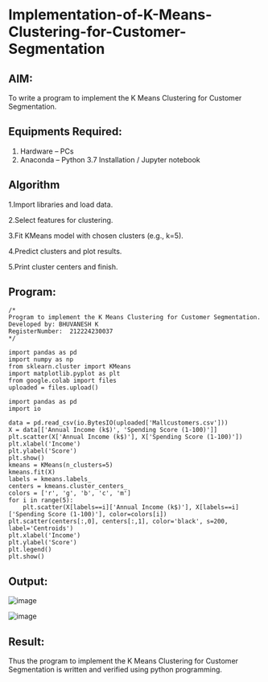 # Implementation-of-K-Means-Clustering-for-Customer-Segmentation

## AIM:
To write a program to implement the K Means Clustering for Customer Segmentation.

## Equipments Required:
1. Hardware – PCs
2. Anaconda – Python 3.7 Installation / Jupyter notebook

## Algorithm
1.Import libraries and load data.

2.Select features for clustering.

3.Fit KMeans model with chosen clusters (e.g., k=5).

4.Predict clusters and plot results.

5.Print cluster centers and finish.

## Program:
```
/*
Program to implement the K Means Clustering for Customer Segmentation.
Developed by: BHUVANESH K
RegisterNumber:  212224230037
*/
```
```
import pandas as pd
import numpy as np
from sklearn.cluster import KMeans
import matplotlib.pyplot as plt
from google.colab import files
uploaded = files.upload()

import pandas as pd
import io

data = pd.read_csv(io.BytesIO(uploaded['Mallcustomers.csv']))
X = data[['Annual Income (k$)', 'Spending Score (1-100)']]
plt.scatter(X['Annual Income (k$)'], X['Spending Score (1-100)'])
plt.xlabel('Income')
plt.ylabel('Score')
plt.show()
kmeans = KMeans(n_clusters=5)
kmeans.fit(X)
labels = kmeans.labels_
centers = kmeans.cluster_centers_
colors = ['r', 'g', 'b', 'c', 'm']
for i in range(5):
    plt.scatter(X[labels==i]['Annual Income (k$)'], X[labels==i]['Spending Score (1-100)'], color=colors[i])
plt.scatter(centers[:,0], centers[:,1], color='black', s=200, label='Centroids')
plt.xlabel('Income')
plt.ylabel('Score')
plt.legend()
plt.show()

```

## Output:

![image](https://github.com/user-attachments/assets/cbf7db01-1515-4bc1-bd5a-6479f5ddceb6)


![image](https://github.com/user-attachments/assets/a4fe69d8-940b-4784-b632-371ca3a94178)


## Result:
Thus the program to implement the K Means Clustering for Customer Segmentation is written and verified using python programming.
